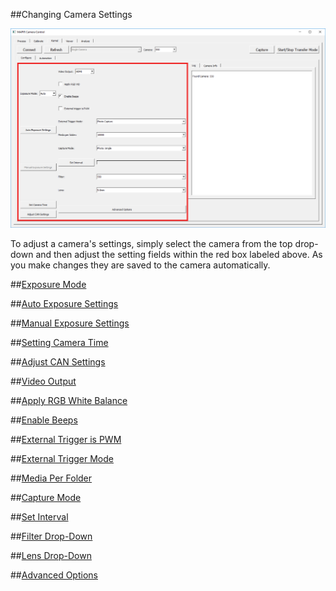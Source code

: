 ##Changing Camera Settings

![](/assets/kernel_settings.png)

To adjust a camera's settings, simply select the camera from the top drop-down and then adjust the setting fields within the red box labeled above. As you make changes they are saved to the camera automatically.

##[Exposure Mode](../mcc/changing-camera-settings/exposure-mode.html)

##[Auto Exposure Settings](../mcc/changing-camera-settings/auto-exposure-settings.html)

##[Manual Exposure Settings](../mcc/changing-camera-settings/manual-exposure-settings.html)

##[Setting Camera Time](../mcc/changing-camera-settings/set-camera-time.html)

##[Adjust CAN Settings](../mcc/changing-camera-settings/adjust-can-settings.html)

##[Video Output](../mcc/changing-camera-settings/video-output.html)

##[Apply RGB White Balance](../mcc/changing-camera-settings/apply-rgb-white-balance.html)

##[Enable Beeps](../mcc/changing-camera-settings/enable-beeps.html)

##[External Trigger is PWM](../mcc/changing-camera-settings/external-trigger-is-pwm.html)

##[External Trigger Mode](../mcc/changing-camera-settings/external-trigger-mode.html)

##[Media Per Folder](../mcc/changing-camera-settings/media-per-folder.html)

##[Capture Mode](../mcc/changing-camera-settings/capture-mode.html)

##[Set Interval](../mcc/changing-camera-settings/set-interval.html)

##[Filter Drop-Down](../mcc/changing-camera-settings/filter-drop-down.html)

##[Lens Drop-Down](../mcc/changing-camera-settings/lens-drop-down.html)

##[Advanced Options](../mcc/changing-camera-settings/advanced-options.html)